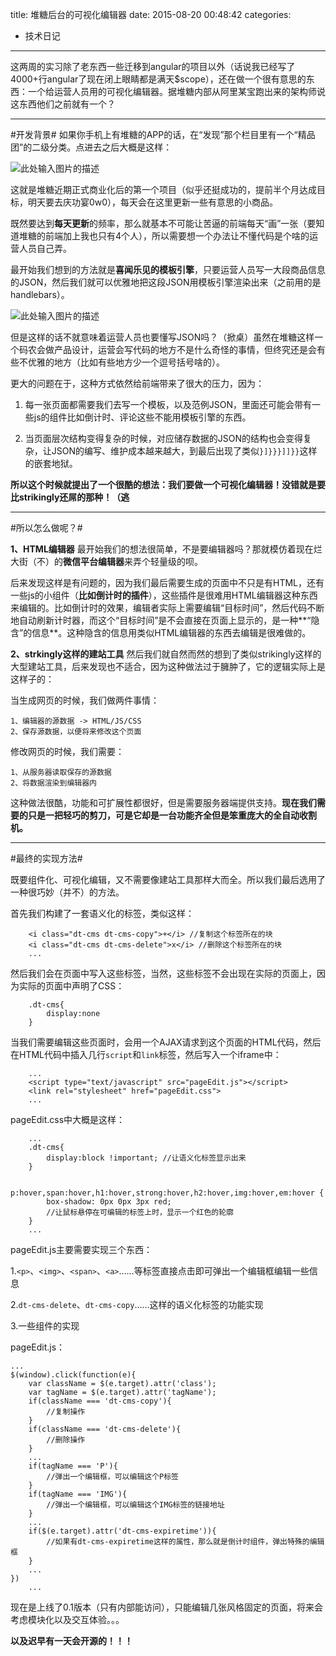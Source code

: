 title: 堆糖后台的可视化编辑器
date: 2015-08-20 00:48:42
categories:
- 技术日记
---
这两周的实习除了老东西一些迁移到angular的项目以外（话说我已经写了4000+行angular了现在闭上眼睛都是满天$scope），还在做一个很有意思的东西：一个给运营人员用的可视化编辑器。据堆糖内部从阿里某宝跑出来的架构师说这东西他们之前就有一个？
    
<!-- more -->
----------
#开发背景#
如果你手机上有堆糖的APP的话，在“发现”那个栏目里有一个“精品团”的二级分类。点进去之后大概是这样：

![此处输入图片的描述][1]

这就是堆糖近期正式商业化后的第一个项目（似乎还挺成功的，提前半个月达成目标，明天要去庆功宴0w0），每天会在这里更新一些有意思的小商品。
    
既然要达到**每天更新**的频率，那么就基本不可能让苦逼的前端每天“画”一张（要知道堆糖的前端加上我也只有4个人），所以需要想一个办法让不懂代码是个啥的运营人员自己弄。

最开始我们想到的方法就是**喜闻乐见的模板引擎**，只要运营人员写一大段商品信息的JSON，然后我们就可以优雅地把这段JSON用模板引擎渲染出来（之前用的是handlebars）。
    
![此处输入图片的描述][2]

但是这样的话不就意味着运营人员也要懂写JSON吗？（掀桌）虽然在堆糖这样一个码农会做产品设计，运营会写代码的地方不是什么奇怪的事情，但终究还是会有些不优雅的地方（比如有些地方少一个逗号括号啥的）。
    
更大的问题在于，这种方式依然给前端带来了很大的压力，因为：
    
1. 每一张页面都需要我们去写一个模板，以及范例JSON，里面还可能会带有一些js的组件比如倒计时、评论这些不能用模板引擎的东西。

2. 当页面层次结构变得复杂的时候，对应储存数据的JSON的结构也会变得复杂，让JSON的编写、维护成本越来越大，到最后出现了类似`}]}}}]]}}`这样的嵌套地狱。
    
    
    
**所以这个时候就提出了一个很酷的想法：我们要做一个可视化编辑器！没错就是要比strikingly还屌的那种！（逃**
    
    
----------
    
#所以怎么做呢？#
    
    
**1、HTML编辑器**
最开始我们的想法很简单，不是要编辑器吗？那就模仿着现在烂大街（不）的**微信平台编辑器**来弄个轻量级的呗。

后来发现这样是有问题的，因为我们最后需要生成的页面中不只是有HTML，还有一些js的小组件（**比如倒计时的插件**），这些插件是很难用HTML编辑器这种东西来编辑的。比如倒计时的效果，编辑者实际上需要编辑“目标时间”，然后代码不断地自动刷新计时器，而这个“目标时间”是不会直接在页面上显示的，是一种**“隐含”的信息**。这种隐含的信息用类似HTML编辑器的东西去编辑是很难做的。
    
    
**2、strkingly这样的建站工具**
然后我们就自然而然的想到了类似strikingly这样的大型建站工具，后来发现也不适合，因为这种做法过于臃肿了，它的逻辑实际上是这样子的：
    
当生成网页的时候，我们做两件事情：
    
    1、编辑器的源数据 -> HTML/JS/CSS
    2、保存源数据，以便将来修改这个页面
    
修改网页的时候，我们需要：
    
    1、从服务器读取保存的源数据
    2、将数据渲染到编辑器内
    
这种做法很酷，功能和可扩展性都很好，但是需要服务器端提供支持。**现在我们需要的只是一把轻巧的剪刀，可是它却是一台功能齐全但是笨重庞大的全自动收割机。**
    
    
----------
#最终的实现方法#
    
既要组件化、可视化编辑，又不需要像建站工具那样大而全。所以我们最后选用了一种很巧妙（并不）的方法。
    
首先我们构建了一套语义化的标签，类似这样：
    
        <i class="dt-cms dt-cms-copy">+</i> //复制这个标签所在的块
        <i class="dt-cms dt-cms-delete">x</i> //删除这个标签所在的块
        ...
    
然后我们会在页面中写入这些标签，当然，这些标签不会出现在实际的页面上，因为实际的页面中声明了CSS：
    
        .dt-cms{
            display:none
        }
        
当我们需要编辑这些页面时，会用一个AJAX请求到这个页面的HTML代码，然后在HTML代码中插入几行`script`和`link`标签，然后写入一个iframe中：
    
        ...
        <script type="text/javascript" src="pageEdit.js"></script>
        <link rel="stylesheet" href="pageEdit.css">
        ...
        
pageEdit.css中大概是这样：
    
        ...
        .dt-cms{
            display:block !important; //让语义化标签显示出来
        }
        
        p:hover,span:hover,h1:hover,strong:hover,h2:hover,img:hover,em:hover {
            box-shadow: 0px 0px 3px red; 
            //让鼠标悬停在可编辑的标签上时，显示一个红色的轮廓
        }
        ...
        
pageEdit.js主要需要实现三个东西：

1.`<p>`、`<img>`、`<span>`、`<a>`……等标签直接点击即可弹出一个编辑框编辑一些信息

2.`dt-cms-delete`、`dt-cms-copy`……这样的语义化标签的功能实现

3.一些组件的实现


pageEdit.js：
```
...
$(window).click(function(e){
    var className = $(e.target).attr('class');
    var tagName = $(e.target).attr('tagName');
    if(className === 'dt-cms-copy'){
        //复制操作
    }
    if(className === 'dt-cms-delete'){
        //删除操作
    }
    ...
    if(tagName === 'P'){
        //弹出一个编辑框，可以编辑这个P标签
    }
    if(tagName === 'IMG'){
        //弹出一个编辑框，可以编辑这个IMG标签的链接地址
    }
    ...
    if($(e.target).attr('dt-cms-expiretime')){
        //如果有dt-cms-expiretime这样的属性，那么就是倒计时组件，弹出特殊的编辑框
    }
    ...
})
    ...
```

现在是上线了0.1版本（只有内部能访问），只能编辑几张风格固定的页面，将来会考虑模块化以及交互体验。。。

**以及迟早有一天会开源的！！！**


  [1]: http://img.blog.csdn.net/20150820004628398
  [2]: http://img.blog.csdn.net/20150820004509935